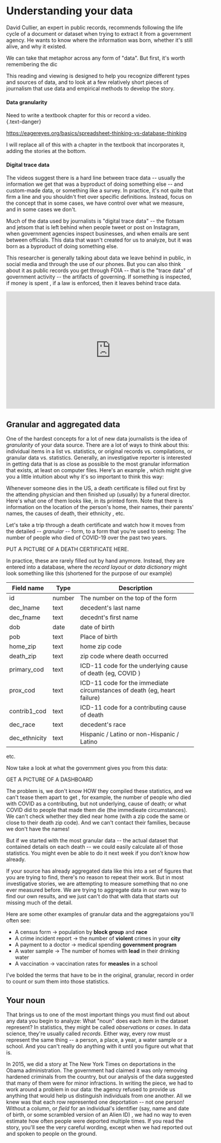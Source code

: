 # Understanding your data

David Cullier, an expert in public records, recommends following the life cycle of a document or dataset when trying to extract it from a government agency. He wants to know where the information was born, whether it's still alive, and why it existed. 

We can take that metaphor across any form of "data". But first, it's worth remembering the dic

This reading and viewing is designed to help you recognize different types and sources of data, and to look at a few relatively short pieces of journalism that use data and empirical methods to develop the story. 

#### Data granularity 

Need to write a textbook chapter for this or record a video.  
{.text-danger}

https://eagereyes.org/basics/spreadsheet-thinking-vs-database-thinking

I will replace all of this with a chapter in the textbook that incorporates it, adding the stories at the bottom. 


#### Digital trace data

The videos suggest there is a hard line between trace data -- usually the information we get that was a byproduct of doing something else -- and custom-made data, or something like  a survey. In practice, it's not quite that firm a line and you shouldn't fret over specific definitions. Instead, focus on the concept that in some cases, we have control over what we measure, and in some cases we don't. 


Much of the data used by  journalists is "digital trace data" -- the flotsam and jetsom that is left behind when people tweet or post on Instagram, when government agencies inspect businesses, and when emails are sent between officials. This data that wasn't created for us to analyze, but it was born as a byproduct of doing something else. 

This researcher is generally talking about data we leave behind in public, in social media and through the use of our phones. But you can also think about it as public records you get through FOIA -- that is the "trace data" of government activity -- the artifacts of governing. If something is inspected, if money is spent , if a law is enforced, then it leaves behind trace data.

<iframe width="560" height="315" src="https://www.youtube.com/embed/uuSWQN7uYhk" title="YouTube video player" frameborder="0" allow="accelerometer; autoplay; clipboard-write; encrypted-media; gyroscope; picture-in-picture" allowfullscreen></iframe>

## Granular and aggregated data 

One of the hardest concepts for a lot of new data journalists is the idea of *granularity* of your data source. There are a lot of ways to think about this: individual items in a list vs. statistics, or original records vs. compilations, or granular data vs. statistics. Generally, an investigative reporter is interested in getting data that is as close as possible to the most granular information that exists, at least on computer files. Here's an example , which might give you a little intuition about why it's so important to think this way: 

Whenever someone dies in the US, a death certificate is filled out first by the attending physician and then finished up (usually) by a funeral director. Here's what one of them looks like, in its printed form. Note that there is information on the location of the person's home, their names, their parents' names, the causes of death, their ethnicity , etc. 

Let's take a trip through a death certificate and watch how it moves from the detailed -- *granular* -- form, to a form that you're used to seeing: The number of people who died of COVID-19 over the past two years. 

PUT A PICTURE OF A DEATH CERTIFICATE HERE. 

In practice, these are rarely filled out by hand anymore. Instead, they are entered into a database, where the *record layout* or *data dictionary* might look something like this (shortened for the purpose of our example)

Field name | Type | Description
---- | ---- | ------
id  |  number | The number on the top of the form
dec_lname | text | decedent's last name
dec_fname | text | decednt's first name
dob | date | date of birth
pob | text | Place of birth
home_zip | text | home zip code
death_zip | text | zip code where death occurred
primary_cod | text | ICD-11 code for the underlying cause of death (eg, COVID )
prox_cod | text | ICD-11 code for the immediate circumstances of death (eg, heart failure)
contrib1_cod | text | ICD-11 code for a contributing cause of death
dec_race | text | decedent's race 
dec_ethnicity | text | Hispanic / Latino or non-Hispanic / Latino

etc. 

Now take a look at what the government gives you from this data: 

GET A PICTURE OF A DASHBOARD

The problem is, we don't know HOW they compiled these statistics, and we can't tease them apart to get , for example, the number of people who died with COVID as a contributing, but not underlying, cause of death; or what COVID did to people that made them die (the immedieate circumstances). We can't check whether they died near home (with a zip code the same or close to their death zip code). And we can't contact their families, because we don't have the names! 

But if we started with the most granular data -- the actual dataset that contained details on each death -- we could easily calculate all of those statistics. You might even be able to do it next week if you don't know how already. 

If your source has already aggregated data like this into a set of figures that you are trying to find, there's no reason to repeat their work. But in most investigative stories, we are attempting to measure something that no one ever measured before. We are trying to aggregate data in our own way to find our own results, and we just can't do that with data that starts out missing much of the detail. 

Here are some other examples of granular data and the aggregataions you'll often see: 

* A census form ->  population by **block group** and **race**
* A crime incident report ->  the number of **violent** crimes in your **city**
* A payment to a doctor -> medical spending **government program**
* A water sample -> The number of homes with **lead** in their drinking water
* A vaccination -> vaccination rates for **measles** in a school

I've bolded the terms that have to be in the original, granular, record in order to count or sum them into those statistics.

## Your noun

That brings us to one of the most important things you must find out about any data you begin to analyze: What "noun" does each item in the dataset represent? In statistics, they might be called *observations* or *cases*.  In data science, they're usually called *records*. Either way, every row must represent the same thing -- a person, a place, a year, a water sample or a school. And you can't really do anything with it until you figure out what that is. 

In 2015, we did a story at The New York Times on deportations in the Obama administration. The government had claimed it was only removing hardened criminals from the country, but our analysis of the data suggested that many of them were for minor infractions. In writing the piece, we had to work around a problem in our data: the agency refused to provide us anything that would help us distinguish individuals from one another. All we knew was that each row represented one deportation -- not one person! Without a column, or *field* for an individual's identifier (say, name and date of birth, or some scrambled version of an Alien ID) , we had no way to even estimate how often people were deported multiple times. If you read the story, you'll see the very careful wording, except when we had reported out and spoken to people on the ground. 






